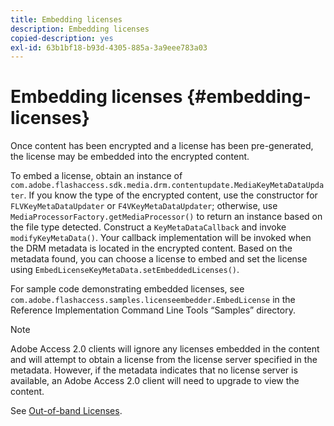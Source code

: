 ```yaml
---
title: Embedding licenses
description: Embedding licenses
copied-description: yes
exl-id: 63b1bf18-b93d-4305-885a-3a9eee783a03
---
```

# Embedding licenses {#embedding-licenses}

Once content has been encrypted and a license has been pre-generated, the license may be embedded into the encrypted content.

To embed a license, obtain an instance of `com.adobe.flashaccess.sdk.media.drm.contentupdate.MediaKeyMetaDataUpdater`. If you know the type of the encrypted content, use the constructor for `FLVKeyMetaDataUpdater` or `F4VKeyMetaDataUpdater`; otherwise, use `MediaProcessorFactory.getMediaProcessor()` to return an instance based on the file type detected. Construct a `KeyMetaDataCallback` and invoke `modifyKeyMetaData()`. Your callback implementation will be invoked when the DRM metadata is located in the encrypted content. Based on the metadata found, you can choose a license to embed and set the license using `EmbedLicenseKeyMetaData.setEmbeddedLicenses()`.

For sample code demonstrating embedded licenses, see `com.adobe.flashaccess.samples.licenseembedder.EmbedLicense` in the Reference Implementation Command Line Tools “Samples” directory.

>[!NOTE]
>
>Adobe Access 2.0 clients will ignore any licenses embedded in the content and will attempt to obtain a license from the license server specified in the metadata. However, if the metadata indicates that no license server is available, an Adobe Access 2.0 client will need to upgrade to view the content.

See [Out-of-band Licenses](../../aaxs-protecting-content/content-introduction/packaging-options/content-out-of-band-licenses.md).
